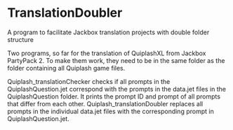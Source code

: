 # TranslationDoubler
A program to facilitate Jackbox translation projects with double folder structure

Two programs, so far for the translation of QuiplashXL from Jackbox PartyPack 2. To make them work, they need to be in the same folder as the folder containing all Quiplash game files. 

Quiplash_translationChecker checks if all prompts in the QuiplashQuestion.jet correspond with the prompts in the data.jet files in the QuiplashQuestion folder. It prints the prompt ID and prompt of all prompts that differ from each other. 
Quiplash_translationDoubler replaces all prompts in the individual data.jet files with the corresponding prompt in QuiplashQuestion.jet.
